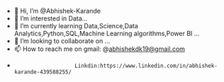 - 👋 Hi, I’m @Abhishek-Karande
- 👀 I’m interested in Data...
- 🌱 I’m currently learning Data,Science,Data Analytics,Python,SQL,Machine Learning algorithms,Power BI  ...
- 💞️ I’m looking to collaborate on ...
- 📫 How to reach me on gmail: @abhishekdk19@gmail.com
-                        Linkdin:https://www.linkedin.com/in/abhishek-karande-439588255/

<!---
Abhishek-dk/Abhishek-dk is a ✨ special ✨ repository because its `README.md` (this file) appears on your GitHub profile.
You can click the Preview link to take a look at your changes.
--->
